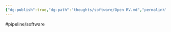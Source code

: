 ```yaml
---
{"dg-publish":true,"dg-path":"thoughts/software/Open RV.md","permalink":"/thoughts/software/open-rv/","hide":true}
---
```


#pipeline/software